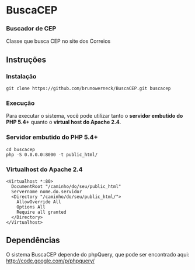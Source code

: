 # BuscaCEP

### Buscador de CEP
Classe que busca CEP no site dos Correios


## Instruções

### Instalação
```
git clone https://github.com/brunowerneck/BuscaCEP.git buscacep
```

### Execução
Para executar o sistema, você pode utilizar tanto o **servidor embutido do PHP 5.4+** quanto o **virtual host do Apache 2.4**.

### Servidor embutido do PHP 5.4+
```
cd buscacep
php -S 0.0.0.0:8000 -t public_html/
```

### Virtualhost do Apache 2.4
```
<Virtualhost *:80>
  DocumentRoot "/caminho/do/seu/public_html"
  Servername nome.do.servidor
  <Directory "/caminho/do/seu/public_html/">
    AllowOverride All
    Options All
    Require all granted
  </Directory>
</Virtualhost>
```

## Dependências

O sistema BuscaCEP depende do phpQuery, que pode ser encontrado aqui: http://code.google.com/p/phpquery/